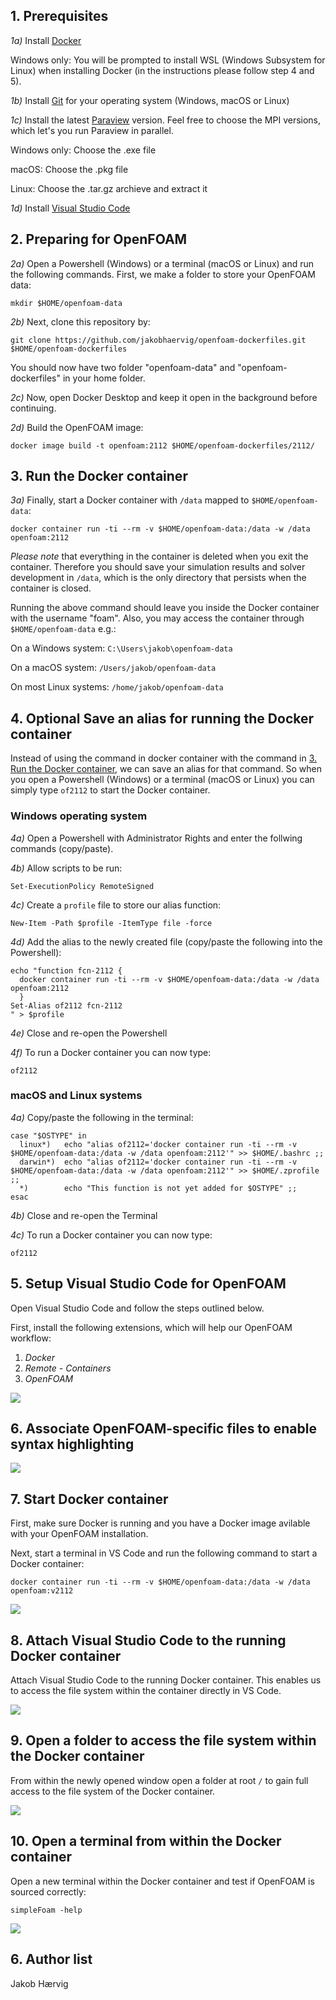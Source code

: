 ## 1. Prerequisites
*1a)* Install [Docker](https://www.docker.com/products/docker-desktop)

Windows only: You will be prompted to install WSL (Windows Subsystem for Linux) when installing Docker (in the instructions
please follow step 4 and 5).

*1b)* Install [Git](https://git-scm.com/downloads) for your operating system (Windows, macOS or Linux)

*1c)* Install the latest [Paraview](https://www.paraview.org/download/) version. Feel free to choose the MPI versions, which let's you run Paraview in parallel. 

Windows only: Choose the .exe file

macOS: Choose the .pkg file

Linux: Choose the .tar.gz archieve and extract it

*1d)* Install [Visual Studio Code](https://code.visualstudio.com)

## 2. Preparing for OpenFOAM
*2a)* Open a Powershell (Windows) or a terminal (macOS or Linux) and run the following commands. First, we make a folder to store your OpenFOAM data:

```shell
mkdir $HOME/openfoam-data
```

*2b)* Next, clone this repository by:

```shell
git clone https://github.com/jakobhaervig/openfoam-dockerfiles.git $HOME/openfoam-dockerfiles
```

You should now have two folder "openfoam-data" and "openfoam-dockerfiles" in your home folder.

*2c)* Now, open Docker Desktop and keep it open in the background before continuing.

*2d)* Build the OpenFOAM image:

```shell
docker image build -t openfoam:2112 $HOME/openfoam-dockerfiles/2112/
```

## 3. Run the Docker container

*3a)* Finally, start a Docker container with ``/data`` mapped to ``$HOME/openfoam-data``:

```shell
docker container run -ti --rm -v $HOME/openfoam-data:/data -w /data openfoam:2112
```

*Please note* that everything in the container is deleted when you exit the container. Therefore you should save your simulation results and solver development in ``/data``, which is the only directory that persists when the container is closed.

Running the above command should leave you inside the Docker container with the username "foam". 
Also, you may access the container through ``$HOME/openfoam-data`` e.g.:

On a Windows system: ``C:\Users\jakob\openfoam-data``

On a macOS system: ``/Users/jakob/openfoam-data``

On most Linux systems: ``/home/jakob/openfoam-data``

## 4. Optional Save an alias for running the Docker container
Instead of using the command in docker container with the command in [3. Run the Docker container](#3-run-the-docker-container), we can save an alias for that command. So when you open a Powershell (Windows) or a terminal (macOS or Linux) you can simply type ```of2112``` to start the Docker container.

### **Windows operating system**
*4a)* Open a Powershell with Administrator Rights and enter the follwing commands (copy/paste).

*4b)* Allow scripts to be run:
```shell
Set-ExecutionPolicy RemoteSigned
```

*4c)* Create a ```profile``` file to store our alias function:
```shell
New-Item -Path $profile -ItemType file -force
```

*4d)* Add the alias to the newly created file (copy/paste the following into the Powershell):
```shell
echo "function fcn-2112 {
  docker container run -ti --rm -v $HOME/openfoam-data:/data -w /data openfoam:2112
  }
Set-Alias of2112 fcn-2112
" > $profile
```

*4e)* Close and re-open the Powershell

*4f)* To run a Docker container you can now type:
```shell
of2112
```

### **macOS and Linux systems**
*4a)* 
Copy/paste the following in the terminal:
```shell
case "$OSTYPE" in
  linux*)   echo "alias of2112='docker container run -ti --rm -v $HOME/openfoam-data:/data -w /data openfoam:2112'" >> $HOME/.bashrc ;;
  darwin*)  echo "alias of2112='docker container run -ti --rm -v $HOME/openfoam-data:/data -w /data openfoam:2112'" >> $HOME/.zprofile ;;
  *)        echo "This function is not yet added for $OSTYPE" ;;
esac
```

*4b)* Close and re-open the Terminal

*4c)* To run a Docker container you can now type:
```shell
of2112
```

## 5. Setup Visual Studio Code for OpenFOAM
Open Visual Studio Code and follow the steps outlined below.

First, install the following extensions, which will help our OpenFOAM workflow:
1. *Docker*
2. *Remote - Containers*
3. *OpenFOAM*

![](installExtensions.gif)

## 6. Associate OpenFOAM-specific files to enable syntax highlighting

![](associateFileExtensions.gif)

## 7. Start Docker container
First, make sure Docker is running and you have a Docker image avilable with your OpenFOAM installation.

Next, start a terminal in VS Code and run the following command to start a Docker container:

```shell
docker container run -ti --rm -v $HOME/openfoam-data:/data -w /data openfoam:v2112

```

![](startContainer.gif)

## 8. Attach Visual Studio Code to the running Docker container
Attach Visual Studio Code to the running Docker container. This enables us to access the file system within the container directly in VS Code.

![](attachVSCode.gif)

## 9. Open a folder to access the file system within the Docker container
From within the newly opened window open a folder at root ``/`` to gain full access to the file system of the Docker container.

![](openFolder.gif)

## 10. Open a terminal from within the Docker container
Open a new terminal within the Docker container and test if OpenFOAM is sourced correctly:
```shell
simpleFoam -help

```
![](terminalInContainer.gif)



## 6. Author list

Jakob Hærvig